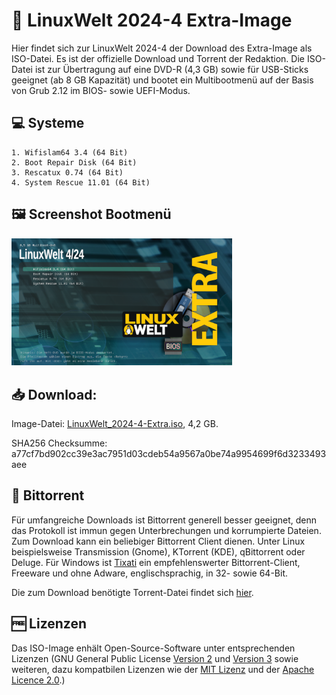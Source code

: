 # 💽 LinuxWelt 2024-4 Extra-Image

Hier findet sich zur LinuxWelt 2024-4 der Download des Extra-Image als ISO-Datei. Es ist der offizielle Download und Torrent der Redaktion. Die ISO-Datei ist zur Übertragung auf eine DVD-R (4,3 GB) sowie für USB-Sticks geeignet (ab 8 GB Kapazität) und bootet ein Multibootmenü auf der Basis von Grub 2.12 im BIOS- sowie UEFI-Modus.

## 💻 Systeme
    1. Wifislam64 3.4 (64 Bit)
    2. Boot Repair Disk (64 Bit)
    3. Rescatux 0.74 (64 Bit)
    4. System Rescue 11.01 (64 Bit)

## 🖼️ Screenshot Bootmenü
<img src="https://github.com/LinuxWelt/LinuxWelt/blob/main/docs/images/LinuxWelt_2024-4-Extra.png" width="70%">

## 📥 Download:

Image-Datei: [LinuxWelt_2024-4-Extra.iso](https://torrent.code2decode.com/LinuxWelt_2024-4-Extra/LinuxWelt_2024-4-Extra.iso), 4,2 GB. 

SHA256 Checksumme: a77cf7bd902cc39e3ac7951d03cdeb54a9567a0be74a9954699f6d3233493aee

## 🔗 Bittorrent
Für umfangreiche Downloads ist Bittorrent generell besser geeignet, denn das Protokoll ist immun gegen Unterbrechungen und korrumpierte Dateien. Zum Download kann ein beliebiger Bittorrent Client dienen. Unter Linux beispielsweise Transmission (Gnome), KTorrent (KDE), qBittorrent oder Deluge. Für Windows ist [Tixati](https://www.tixati.com/download/) ein empfehlenswerter Bittorrent-Client, Freeware und ohne Adware, englischsprachig, in 32- sowie 64-Bit.

Die zum Download benötigte Torrent-Datei findet sich [hier](https://github.com/LinuxWelt/LinuxWelt/raw/main/torrents/LinuxWelt_2024-4-Extra/LinuxWelt_2024-4-Extra.torrent).

## 🆓 Lizenzen
Das ISO-Image enhält Open-Source-Software unter entsprechenden Lizenzen (GNU General Public License [Version 2](https://www.gnu.org/licenses/old-licenses/gpl-2.0.en.html) und [Version 3](https://www.gnu.org/licenses/gpl-3.0.en.html) sowie weiteren, dazu kompatbilen Lizenzen wie der [MIT Lizenz](https://opensource.org/licenses/MIT) und der [Apache Licence 2.0](https://www.apache.org/licenses/LICENSE-2.0).)
